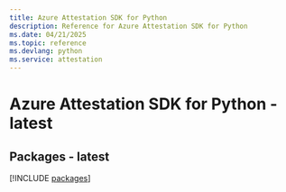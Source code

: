 ```yaml
---
title: Azure Attestation SDK for Python
description: Reference for Azure Attestation SDK for Python
ms.date: 04/21/2025
ms.topic: reference
ms.devlang: python
ms.service: attestation
---
```

# Azure Attestation SDK for Python - latest
## Packages - latest
[!INCLUDE [packages](attestation-index.md)]